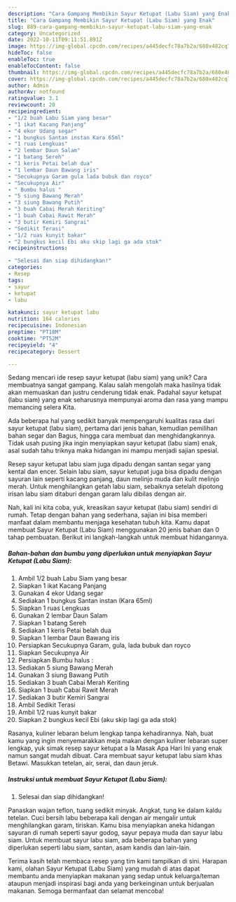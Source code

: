 ```yaml
---
description: "Cara Gampang Membikin Sayur Ketupat (Labu Siam) yang Enak"
title: "Cara Gampang Membikin Sayur Ketupat (Labu Siam) yang Enak"
slug: 889-cara-gampang-membikin-sayur-ketupat-labu-siam-yang-enak
category: Uncategorized
date: 2022-10-11T09:11:51.891Z
image: https://img-global.cpcdn.com/recipes/a445decfc78a7b2a/680x482cq70/sayur-ketupat-labu-siam-foto-resep-utama.jpg
hideToc: false
enableToc: true
enableTocContent: false
thumbnail: https://img-global.cpcdn.com/recipes/a445decfc78a7b2a/680x482cq70/sayur-ketupat-labu-siam-foto-resep-utama.jpg
cover: https://img-global.cpcdn.com/recipes/a445decfc78a7b2a/680x482cq70/sayur-ketupat-labu-siam-foto-resep-utama.jpg
author: Admin
authorAv: notfound
ratingvalue: 3.1
reviewcount: 20
recipeingredient:
- "1/2 buah Labu Siam yang besar"
- "1 ikat Kacang Panjang"
- "4 ekor Udang segar"
- "1 bungkus Santan instan Kara 65ml"
- "1 ruas Lengkuas"
- "2 lembar Daun Salam"
- "1 batang Sereh"
- "1 keris Petai belah dua"
- "1 lembar Daun Bawang iris"
- "Secukupnya Garam gula lada bubuk dan royco"
- "Secukupnya Air"
- " Bumbu halus "
- "5 siung Bawang Merah"
- "3 siung Bawang Putih"
- "3 buah Cabai Merah Keriting"
- "1 buah Cabai Rawit Merah"
- "3 butir Kemiri Sangrai"
- "Sedikit Terasi"
- "1/2 ruas kunyit bakar"
- "2 bungkus kecil Ebi aku skip lagi ga ada stok"
recipeinstructions:

- "Selesai dan siap dihidangkan!"
categories:
- Resep
tags:
- sayur
- ketupat
- labu

katakunci: sayur ketupat labu 
nutrition: 164 calories
recipecuisine: Indonesian
preptime: "PT18M"
cooktime: "PT52M"
recipeyield: "4"
recipecategory: Dessert

---
```





Sedang mencari ide resep sayur ketupat (labu siam) yang unik? Cara membuatnya sangat gampang. Kalau salah mengolah maka hasilnya tidak akan memuaskan dan justru cenderung tidak enak. Padahal sayur ketupat (labu siam) yang enak seharusnya mempunyai aroma dan rasa yang mampu memancing selera Kita.





Ada beberapa hal yang sedikit banyak mempengaruhi kualitas rasa dari sayur ketupat (labu siam), pertama dari jenis bahan, kemudian pemilihan bahan segar dan Bagus, hingga cara membuat dan menghidangkannya. Tidak usah pusing jika ingin menyiapkan sayur ketupat (labu siam) enak,      asal sudah tahu triknya maka hidangan ini mampu menjadi sajian spesial.














Resep sayur ketupat labu siam juga dipadu dengan santan segar yang kental dan encer. Selain labu siam, sayur ketupat juga bisa dipadu dengan sayuran lain seperti kacang panjang, daun melinjo muda dan kulit melinjo merah. Untuk menghilangkan getah labu siam, sebaiknya setelah dipotong irisan labu siam ditaburi dengan garam lalu dibilas dengan air.






Nah, kali ini kita coba, yuk, kreasikan sayur ketupat (labu siam) sendiri di rumah. Tetap dengan bahan yang sederhana, sajian ini bisa memberi manfaat dalam membantu menjaga kesehatan tubuh kita. Kamu dapat membuat Sayur Ketupat (Labu Siam) menggunakan 20 jenis bahan dan 0 tahap pembuatan. Berikut ini langkah-langkah untuk membuat hidangannya.

<!--inarticleads1-->

##### Bahan-bahan dan bumbu yang diperlukan untuk menyiapkan Sayur Ketupat (Labu Siam):

1. Ambil 1/2 buah Labu Siam yang besar
1. Siapkan 1 ikat Kacang Panjang
1. Gunakan 4 ekor Udang segar
1. Sediakan 1 bungkus Santan instan (Kara 65ml)
1. Siapkan 1 ruas Lengkuas
1. Gunakan 2 lembar Daun Salam
1. Siapkan 1 batang Sereh
1. Sediakan 1 keris Petai belah dua
1. Siapkan 1 lembar Daun Bawang iris
1. Persiapkan Secukupnya Garam, gula, lada bubuk dan royco
1. Siapkan Secukupnya Air
1. Persiapkan  Bumbu halus :
1. Sediakan 5 siung Bawang Merah
1. Gunakan 3 siung Bawang Putih
1. Sediakan 3 buah Cabai Merah Keriting
1. Siapkan 1 buah Cabai Rawit Merah
1. Sediakan 3 butir Kemiri Sangrai
1. Ambil Sedikit Terasi
1. Ambil 1/2 ruas kunyit bakar
1. Siapkan 2 bungkus kecil Ebi (aku skip lagi ga ada stok)


Rasanya, kuliner lebaran belum lengkap tanpa kehadirannya. Nah, buat kamu yang ingin menyemarakkan meja makan dengan kuliner lebaran super lengkap, yuk simak resep sayur ketupat a la Masak Apa Hari Ini yang enak namun sangat mudah dibuat. Cara membuat sayur ketupat labu siam khas Betawi. Masukkan tetelan, air, serai, dan daun jeruk. 

<!--inarticleads2-->

##### Instruksi untuk membuat Sayur Ketupat (Labu Siam):


1. Selesai dan siap dihidangkan!

Panaskan wajan teflon, tuang sedikit minyak. Angkat, tung ke dalam kaldu tetelan. Cuci bersih labu beberapa kali dengan air mengalir untuk menghilangkan garam, tiriskan. Kamu bisa menyiapkan aneka hidangan sayuran di rumah seperti sayur godog, sayur pepaya muda dan sayur labu siam. Untuk membuat sayur labu siam, ada beberapa bahan yang diperlukan seperti labu siam, santan, asam kandis dan lain-lain. 

Terima kasih telah membaca resep yang tim kami tampilkan di sini. Harapan kami, olahan Sayur Ketupat (Labu Siam) yang mudah di atas dapat membantu anda menyiapkan makanan yang sedap untuk keluarga/teman ataupun menjadi inspirasi bagi anda yang berkeinginan untuk berjualan makanan. Semoga bermanfaat dan selamat mencoba!
